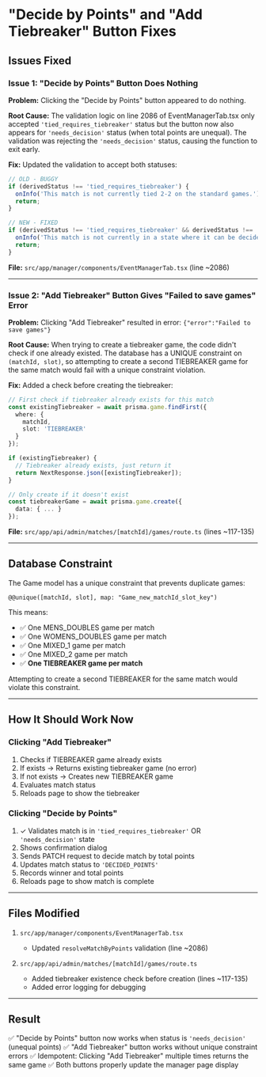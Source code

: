 # "Decide by Points" and "Add Tiebreaker" Button Fixes

## Issues Fixed

### Issue 1: "Decide by Points" Button Does Nothing
**Problem:** Clicking the "Decide by Points" button appeared to do nothing.

**Root Cause:** The validation logic on line 2086 of EventManagerTab.tsx only accepted `'tied_requires_tiebreaker'` status but the button now also appears for `'needs_decision'` status (when total points are unequal). The validation was rejecting the `'needs_decision'` status, causing the function to exit early.

**Fix:** Updated the validation to accept both statuses:
```typescript
// OLD - BUGGY
if (derivedStatus !== 'tied_requires_tiebreaker') {
  onInfo('This match is not currently tied 2-2 on the standard games.');
  return;
}

// NEW - FIXED
if (derivedStatus !== 'tied_requires_tiebreaker' && derivedStatus !== 'needs_decision') {
  onInfo('This match is not currently in a state where it can be decided by points.');
  return;
}
```

**File:** `src/app/manager/components/EventManagerTab.tsx` (line ~2086)

---

### Issue 2: "Add Tiebreaker" Button Gives "Failed to save games" Error
**Problem:** Clicking "Add Tiebreaker" resulted in error: `{"error":"Failed to save games"}`

**Root Cause:** When trying to create a tiebreaker game, the code didn't check if one already existed. The database has a UNIQUE constraint on `(matchId, slot)`, so attempting to create a second TIEBREAKER game for the same match would fail with a unique constraint violation.

**Fix:** Added a check before creating the tiebreaker:
```typescript
// First check if tiebreaker already exists for this match
const existingTiebreaker = await prisma.game.findFirst({
  where: {
    matchId,
    slot: 'TIEBREAKER'
  }
});

if (existingTiebreaker) {
  // Tiebreaker already exists, just return it
  return NextResponse.json([existingTiebreaker]);
}

// Only create if it doesn't exist
const tiebreakerGame = await prisma.game.create({
  data: { ... }
});
```

**File:** `src/app/api/admin/matches/[matchId]/games/route.ts` (lines ~117-135)

---

## Database Constraint
The Game model has a unique constraint that prevents duplicate games:
```prisma
@@unique([matchId, slot], map: "Game_new_matchId_slot_key")
```

This means:
- ✅ One MENS_DOUBLES game per match
- ✅ One WOMENS_DOUBLES game per match
- ✅ One MIXED_1 game per match
- ✅ One MIXED_2 game per match
- ✅ **One TIEBREAKER game per match**

Attempting to create a second TIEBREAKER for the same match would violate this constraint.

---

## How It Should Work Now

### Clicking "Add Tiebreaker"
1. Checks if TIEBREAKER game already exists
2. If exists → Returns existing tiebreaker game (no error)
3. If not exists → Creates new TIEBREAKER game
4. Evaluates match status
5. Reloads page to show the tiebreaker

### Clicking "Decide by Points"
1. ✓ Validates match is in `'tied_requires_tiebreaker'` OR `'needs_decision'` state
2. Shows confirmation dialog
3. Sends PATCH request to decide match by total points
4. Updates match status to `'DECIDED_POINTS'`
5. Records winner and total points
6. Reloads page to show match is complete

---

## Files Modified
1. `src/app/manager/components/EventManagerTab.tsx`
   - Updated `resolveMatchByPoints` validation (line ~2086)
   
2. `src/app/api/admin/matches/[matchId]/games/route.ts`
   - Added tiebreaker existence check before creation (lines ~117-135)
   - Added error logging for debugging

---

## Result
✅ "Decide by Points" button now works when status is `'needs_decision'` (unequal points)
✅ "Add Tiebreaker" button works without unique constraint errors
✅ Idempotent: Clicking "Add Tiebreaker" multiple times returns the same game
✅ Both buttons properly update the manager page display
